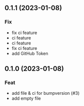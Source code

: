 ## 0.1.1 (2023-01-08)

### Fix

- fix ci feature
- ci feature
- ci feature
- fix ci feature
- add GitHub Token

## 0.1.0 (2023-01-08)

### Feat

- add file & ci for bumpversion (#3)
- add empty file
